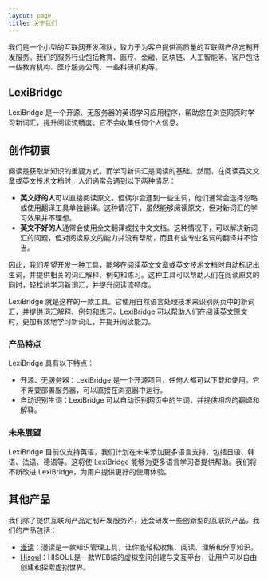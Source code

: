 ```yaml
---
layout: page
title: 关于我们
---
```


我们是一个小型的互联网开发团队，致力于为客户提供高质量的互联网产品定制开发服务。我们的服务行业包括教育、医疗、金融、区块链、人工智能等。客户包括一些教育机构、医疗服务公司、一些科研机构等。

## LexiBridge

LexiBridge 是一个开源、无服务器的英语学习应用程序，帮助您在浏览网页时学习新词汇，提升阅读流畅度。它不会收集任何个人信息。

## 创作初衷

阅读是获取新知识的重要方式，而学习新词汇是阅读的基础。然而，在阅读英文文章或英文技术文档时，人们通常会遇到以下两种情况：

* **英文好的人**可以直接阅读原文，但偶尔会遇到一些生词，他们通常会选择忽略或使用翻译工具单独翻译。这种情况下，虽然能够阅读原文，但对新词汇的学习效果并不理想。
* **英文不好的人**通常会使用全文翻译或找中文文档。这种情况下，可以解决新词汇的问题，但对阅读原文的能力并没有帮助，而且有些专业名词的翻译并不恰当。

因此，我们希望开发一种工具，能够在阅读英文文章或英文技术文档时自动标记出生词，并提供相关的词汇解释、例句和练习。这种工具可以帮助人们在阅读原文的同时，轻松地学习新词汇，并提升阅读流畅度。

LexiBridge 就是这样的一款工具。它使用自然语言处理技术来识别网页中的新词汇，并提供词汇解释、例句和练习。LexiBridge 可以帮助人们在阅读英文原文时，更加有效地学习新词汇，并提升阅读能力。

### 产品特点

LexiBridge 具有以下特点：

* 开源、无服务器：LexiBridge 是一个开源项目，任何人都可以下载和使用。它不需要部署服务器，可以直接在浏览器中运行。
* 自动识别生词：LexiBridge 可以自动识别网页中的生词，并提供相应的翻译和解释。


### 未来展望

LexiBridge 目前仅支持英语，我们计划在未来添加更多语言支持，包括日语、韩语、法语、德语等。这将使 LexiBridge 能够为更多语言学习者提供帮助。我们将不断改进 LexiBridge，为用户提供更好的使用体验。





## 其他产品

我们除了提供互联网产品定制开发服务外，还会研发一些创新型的互联网产品。我们的产品包括：

* [漫读](https://www.mandu.ink)：漫读是一款知识管理工具，让你能轻松收集、阅读、理解和分享知识。
* [Hisoul](https://hisoul.md1927.com/)：HISOUL是一款WEB端的虚拟空间创建与交互平台，让用户可以自由创建和探索虚拟世界。
